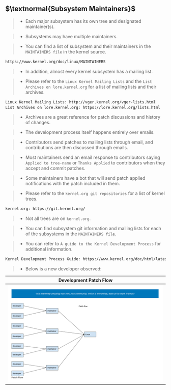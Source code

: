 ## $\textnormal{Subsystem Maintainers}$

> - Each major subsystem has its own tree and designated maintainer(s).

> - Subsystems may have multiple maintainers.

> - You can find a list of subsystem and their maintainers in the `MAINTAINERS file` in the
    kernel source.

```bash
https://www.kernel.org/doc/linux/MAINTAINERS
```

> - In addition, almost every kernel subsystem has a mailing list.

> - Please refer to the `Linux Kernel Mailing Lists` and the `List Archives on lore.kernel.org`
    for a list of mailing lists and their archives.

```bash
Linux Kernel Mailing Lists: http://vger.kernel.org/vger-lists.html
List Archives on lore.kernel.org: https://lore.kernel.org/lists.html
```

> - Archives are a great reference for patch discussions and history of changes.

> - The development process itself happens entirely over emails.

> - Contributors send patches to mailing lists through email, and contributions are then
    discussed through emails.

> - Most maintainers send an email response to contributors saying `Applied to tree-name` or
    `Thanks Applied` to contributors when they accept and commit patches.

> - Some maintainers have a bot that will send patch applied notifications with the patch
    included in them.

> - Please refer to the `kernel.org git repositories` for a list of kernel trees.

```bash
kernel.org: https://git.kernel.org/
```

> - Not all trees are on `kernel.org`.

> - You can find subsystem git information and mailing lists for each of the subsystems in
    the `MAINTAINERS file`.

> - You can refer to `A guide to the Kernel Development Process` for additional information.

```bash
Kernel Development Process Guide: https://www.kernel.org/doc/html/latest/process/development-process.html
```

> - Below is a new developer observed:

| Development Patch Flow |
| ---------------------- |
| ![Development Patch Flow](./images/image-development-flow.png) |
